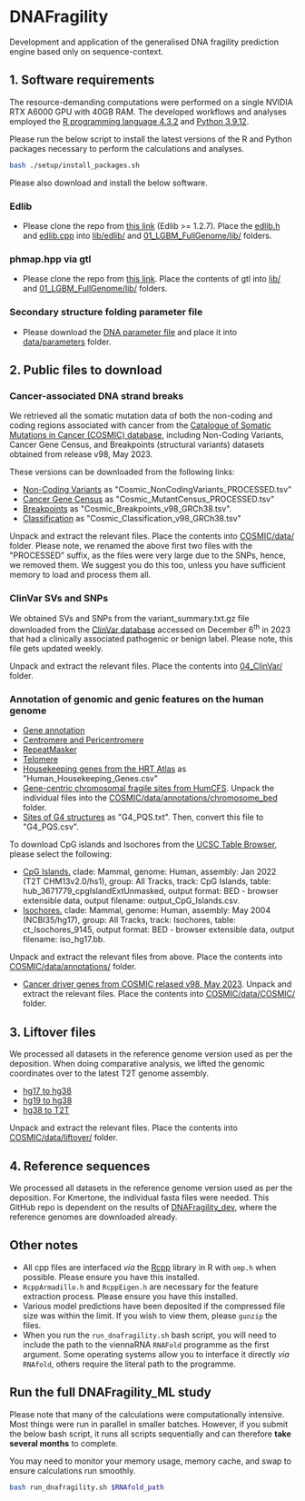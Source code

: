 # DNAFragility

Development and application of the generalised DNA fragility prediction engine based only on sequence-context.

## 1. Software requirements
The resource-demanding computations were performed on a single NVIDIA RTX A6000 GPU with 40GB RAM. The developed workflows and analyses employed the [R programming language 4.3.2](https://www.r-project.org/) and [Python 3.9.12](https://www.python.org/).

Please run the below script to install the latest versions of the R and Python packages necessary to perform the calculations and analyses. 

```bash
bash ./setup/install_packages.sh
```

Please also download and install the below software.

### Edlib
* Please clone the repo from [this link](https://github.com/Martinsos/edlib) (Edlib >= 1.2.7). Place the [edlib.h](https://github.com/Martinsos/edlib/tree/master/edlib/include) and [edlib.cpp](https://github.com/Martinsos/edlib/tree/master/edlib/src) into [lib/edlib/](https://github.com/SahakyanLab/DNAFragility_ML/tree/master/lib/edlib) and [01_LGBM_FullGenome/lib/](https://github.com/SahakyanLab/DNAFragility_ML/tree/master/01_LGBM_FullGenome/lib/edlib) folders.

### phmap.hpp via gtl
* Please clone the repo from [this link](https://github.com/greg7mdp/gtl). Place the contents of gtl into [lib/](https://github.com/SahakyanLab/DNAFragility_ML/tree/master/lib) and [01_LGBM_FullGenome/lib/](https://github.com/SahakyanLab/DNAFragility_ML/tree/master/lib) folders.

### Secondary structure folding parameter file
* Please download the [DNA parameter file](https://github.com/ViennaRNA/ViennaRNA/blob/master/misc/dna_mathews2004.par) and place it into [data/parameters](https://github.com/SahakyanLab/DNAFragility_ML/tree/master/data/parameters) folder.

## 2. Public files to download
### Cancer-associated DNA strand breaks
We retrieved all the somatic mutation data of both the non-coding and coding regions associated with cancer from the [Catalogue of Somatic Mutations in Cancer (COSMIC) database](https://cancer.sanger.ac.uk/cosmic/), including Non-Coding Variants, Cancer Gene Census, and Breakpoints (structural variants) datasets obtained from release v98, May 2023.

These versions can be downloaded from the following links:
* [Non-Coding Variants](https://cancer.sanger.ac.uk/cosmic/download/cosmic/v98/noncodingvariantstsv) as "Cosmic_NonCodingVariants_PROCESSED.tsv"
* [Cancer Gene Census](https://cancer.sanger.ac.uk/cosmic/download/cosmic/v98/cancergenecensus) as "Cosmic_MutantCensus_PROCESSED.tsv"
* [Breakpoints](https://cancer.sanger.ac.uk/cosmic/download/cosmic/v98/breakpoints) as "Cosmic_Breakpoints_v98_GRCh38.tsv".
* [Classification](https://cancer.sanger.ac.uk/cosmic/download/cosmic/v98/classification) as "Cosmic_Classification_v98_GRCh38.tsv"

Unpack and extract the relevant files. Place the contents into [COSMIC/data/](https://github.com/SahakyanLab/DNAFragility_ML/tree/master/COSMIC/data/COSMIC) folder. Please note, we renamed the above first two files with the "PROCESSED" suffix, as the files were very large due to the SNPs, hence, we removed them. We suggest you do this too, unless you have sufficient memory to load and process them all.

### ClinVar SVs and SNPs
We obtained SVs and SNPs from the variant_summary.txt.gz file downloaded from the [ClinVar database](https://ftp.ncbi.nlm.nih.gov/pub/clinvar/tab_delimited/variant_summary.txt.gz) accessed on December 6<sup>th</sup> in 2023 that had a clinically associated pathogenic or benign label. Please note, this file gets updated weekly.

Unpack and extract the relevant files. Place the contents into [04_ClinVar/](https://github.com/SahakyanLab/DNAFragility_ML/tree/master/04_ClinVar) folder. 

### Annotation of genomic and genic features on the human genome

* [Gene annotation](https://s3-us-west-2.amazonaws.com/human-pangenomics/T2T/CHM13/assemblies/annotation/chm13v2.0_RefSeq_Liftoff_v5.1.gff3.gz)
* [Centromere and Pericentromere](https://s3-us-west-2.amazonaws.com/human-pangenomics/T2T/CHM13/assemblies/annotation/chm13v2.0_censat_v2.0.bed)
* [RepeatMasker](https://s3-us-west-2.amazonaws.com/human-pangenomics/T2T/CHM13/assemblies/annotation/chm13v2.0_RepeatMasker_4.1.2p1.2022Apr14.bed)
* [Telomere](https://s3-us-west-2.amazonaws.com/human-pangenomics/T2T/CHM13/assemblies/annotation/chm13v2.0_telomere.bed)
* [Housekeeping genes from the HRT Atlas](https://housekeeping.unicamp.br/Housekeeping_GenesHuman.csv) as "Human_Housekeeping_Genes.csv"
* [Gene-centric chromosomal fragile sites from HumCFS](https://webs.iiitd.edu.in/raghava/humcfs/fragile_site_bed.zip). Unpack the individual files into the [COSMIC/data/annotations/chromosome_bed](https://github.com/SahakyanLab/DNAFragility_ML/tree/master/COSMIC/data/COSMIC/data/annotations/chromosome_bed) folder.
* [Sites of G4 structures](https://github.com/SahakyanLab/G4Damage/blob/master/raw_data/PQSdata.txt.gz) as "G4_PQS.txt". Then, convert this file to "G4_PQS.csv".

To download CpG islands and Isochores from the [UCSC Table Browser](https://genome.ucsc.edu/cgi-bin/hgTables/), please select the following:

* [CpG Islands.](https://genome.ucsc.edu/cgi-bin/hgTables/) clade: Mammal, genome: Human, assembly: Jan 2022 (T2T CHM13v2.0/hs1), group: All Tracks, track: CpG Islands, table: hub_3671779_cpgIslandExtUnmasked, output format: BED - browser extensible data, output filename: output_CpG_Islands.csv.
* [Isochores.](https://genome.ucsc.edu/cgi-bin/hgTables/) clade: Mammal, genome: Human, assembly: May 2004 (NCBI35/hg17), group: All Tracks, track: Isochores, table: ct_Isochores_9145, output format: BED - browser extensible data, output filename: iso_hg17.bb.

Unpack and extract the relevant files from above. Place the contents into [COSMIC/data/annotations/](https://github.com/SahakyanLab/DNAFragility_ML/tree/master/COSMIC/data/annotations) folder. 

* [Cancer driver genes from COSMIC relased v98, May 2023](https://cancer.sanger.ac.uk/cosmic/download/cosmic/v98/cancergenecensus). Unpack and extract the relevant files. Place the contents into [COSMIC/data/COSMIC/](https://github.com/SahakyanLab/DNAFragility_ML/tree/master/COSMIC/data/COSMIC) folder. 

## 3. Liftover files

We processed all datasets in the reference genome version used as per the deposition. When doing comparative analysis, we lifted the genomic coordinates over to the latest T2T genome assembly. 

* [hg17 to hg38](https://hgdownload.cse.ucsc.edu/goldenpath/hg17/liftOver/#:~:text=hg17ToHg38.over.chain.gz)
* [hg19 to hg38](https://hgdownload.soe.ucsc.edu/goldenPath/hg19/liftOver/#:~:text=hg19ToHg38.over.chain.gz)
* [hg38 to T2T](https://hgdownload.gi.ucsc.edu/hubs/GCA/009/914/755/GCA_009914755.4/liftOver/hg38-chm13v2.over.chain.gz)

Unpack and extract the relevant files. Place the contents into [COSMIC/data/liftover/](https://github.com/SahakyanLab/DNAFragility_ML/tree/master/COSMIC/data/liftover) folder. 

## 4. Reference sequences

We processed all datasets in the reference genome version used as per the deposition. For Kmertone, the individual fasta files were needed. This GitHub repo is dependent on the results of [DNAFragility_dev](https://github.com/SahakyanLab/DNAFragility_dev), where the reference genomes are downloaded already.

## Other notes

* All cpp files are interfaced *via* the [Rcpp](https://cran.r-project.org/web/packages/Rcpp/index.html) library in R with `omp.h` when possible. Please ensure you have this installed.
* `RcppArmadillo.h` and `RcppEigen.h` are necessary for the feature extraction process. Please ensure you have this installed.
* Various model predictions have been deposited if the compressed file size was within the limit. If you wish to view them, please `gunzip` the files.
* When you run the `run_dnafragility.sh` bash script, you will need to include the path to the viennaRNA `RNAFold` programme as the first argument. Some operating systems allow you to interface it directly *via* `RNAfold`, others require the literal path to the programme.

## Run the full DNAFragility_ML study

Please note that many of the calculations were computationally intensive. Most things were run in parallel in smaller batches. However, if you submit the below bash script, it runs all scripts sequentially and can therefore **take several months** to complete.

You may need to monitor your memory usage, memory cache, and swap to ensure calculations run smoothly.

```bash
bash run_dnafragility.sh $RNAfold_path
```